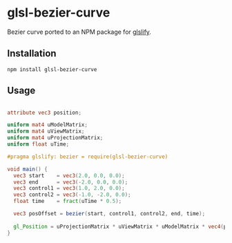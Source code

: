 # glsl-bezier-curve
Bezier curve ported to an NPM package for [glslify](http://github.com/chrisdickinson/glslify).

## Installation
`npm install glsl-bezier-curve`

## Usage ##
``` glsl

attribute vec3 position;

uniform mat4 uModelMatrix;
uniform mat4 uViewMatrix;
uniform mat4 uProjectionMatrix;
uniform float uTime;

#pragma glslify: bezier = require(glsl-bezier-curve)

void main() {
  vec3 start    = vec3(2.0, 0.0, 0.0);
  vec3 end      = vec3(-2.0, 0.0, 0.0);
  vec3 control1 = vec3(1.0, 2.0, 0.0);
  vec3 control2 = vec3(-1.0, -2.0, 0.0);
  float time    = fract(uTime * 0.5);

  vec3 posOffset = bezier(start, control1, control2, end, time);
  
  gl_Position = uProjectionMatrix * uViewMatrix * uModelMatrix * vec4(position + posOffset, 1.0);
}
```